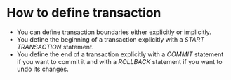 # How to define transaction

* You can define transaction boundaries either explicitly or implicitly.
* You define the beginning of a transaction explicitly with a *START TRANSACTION* statement. 
* You define the end of a transaction explicitly with a *COMMIT* statement if you want to commit it and with a *ROLLBACK* statement if you want to undo its changes.